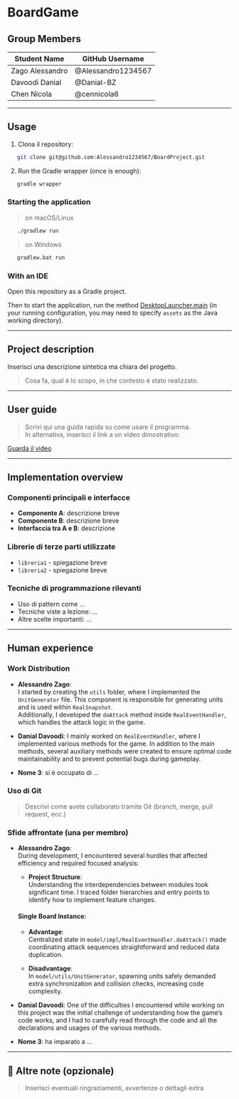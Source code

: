 # BoardGame

##  Group Members

| Student Name    | GitHub Username    |
|--------------------|--------------------|
| Zago Alessandro     | @Alessandro1234567   |
| Davoodi Danial     | @Danial-BZ   |
| Chen Nicola     | @cennicola6   |

---

## Usage

1. Clona il repository:
```bash
   git clone git@github.com:Alessandro1234567/BoardProject.git
   ```
2. Run the Gradle wrapper (once is enough):
```bash
   gradle wrapper
   ```
### Starting the application
> on macOS/Linux
```bash
   ./gradlew run
   ```
> on Windows
```bash
   gradlew.bat run
   ```
### With an IDE

Open this repository as a Gradle project.

Then to start the application, run the method [DesktopLauncher.main](https://github.com/Alessandro1234567/BoardProject/blob/main/desktop/src/it/unibz/inf/pp/clash/DesktopLauncher.java) (in your running configuration, you may need to specify `assets` as the Java working directory).

---

## Project description

 Inserisci una descrizione sintetica ma chiara del progetto.  
> Cosa fa, qual è lo scopo, in che contesto è stato realizzato.

---

## User guide

> Scrivi qui una guida rapida su come usare il programma.  
> In alternativa, inserisci il link a un video dimostrativo:

[Guarda il video](https://link-al-video.com)

---

## Implementation overview

### Componenti principali e interfacce

- **Componente A**: descrizione breve
- **Componente B**: descrizione breve
- **Interfaccia tra A e B**: descrizione

### Librerie di terze parti utilizzate

- `libreria1` - spiegazione breve
- `libreria2` - spiegazione breve

### Tecniche di programmazione rilevanti

- Uso di pattern come ...
- Tecniche viste a lezione: ...
- Altre scelte importanti: ...

---

## Human experience

### Work Distribution

- **Alessandro Zago**:  
  I started by creating the `utils` folder, where I implemented the `UnitGenerator` file. This component is responsible for generating units and is used within `RealSnapshot`.  
  Additionally, I developed the `doAttack` method inside `RealEventHandler`, which handles the attack logic in the game.
  
- **Danial Davoodi**:
   I mainly worked on `RealEventHandler`, where I implemented various methods for the game. In addition to the main methods, several auxiliary methods were           created to ensure optimal code maintainability and to prevent potential bugs during gameplay.
  
- **Nome 3**: si è occupato di ...

### Uso di Git

> Descrivi come avete collaborato tramite Git (branch, merge, pull request, ecc.)

### Sfide affrontate (una per membro)

- **Alessandro Zago**:  
  During development, I encountered several hurdles that affected efficiency and required focused analysis:

  - **Project Structure**:  
    Understanding the interdependencies between modules took significant time. I traced folder hierarchies and entry points to identify how to implement feature changes.

  #### Single Board Instance:

  - **Advantage**:  
    Centralized state in `model/impl/RealEventHandler.doAttack()` made coordinating attack sequences straightforward and reduced data duplication.

  - **Disadvantage**:  
    In `model/utils/UnitGenerator`, spawning units safely demanded extra synchronization and collision checks, increasing code complexity.

- **Danial Davoodi**:
  One of the difficulties I encountered while working on this project was the initial challenge of understanding how the game’s code works, and I had to carefully   read through the code and all the declarations and usages of the various methods.

- **Nome 3**: ha imparato a ...

---

## 📎 Altre note (opzionale)

> Inserisci eventuali ringraziamenti, avvertenze o dettagli extra.
